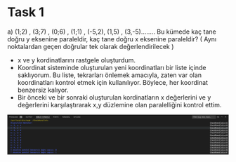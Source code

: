 # Task 1
a) (1;2) , (3;7) , (0;6) , (1;1) , (-5,2), (1,5) , (3,-5)........
Bu kümede kaç tane doğru y eksenine paraleldir, kaç tane doğru x eksenine paraleldir? ( Aynı noktalardan geçen doğrular tek olarak değerlendirilecek )

- x ve y kordinatlarını rastgele oluşturdum. 
- Koordinat sisteminde oluşturulan yeni koordinatları bir liste içinde saklıyorum. Bu liste, tekrarları önlemek amacıyla, zaten var olan koordinatları kontrol etmek için kullanılıyor. Böylece, her koordinat benzersiz kalıyor.
- Bir önceki ve bir sonraki oluşturulan kordinatların x değerlerini ve y değerlerini karşılaştırarak x,y düzlemine olan paralelliğini kontrol ettim.



![Alt text](<CleanShot 2023-12-26 at 11.52.11.png>)
